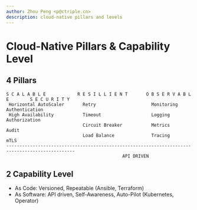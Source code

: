 ```yaml
---
author: Zhou Peng <p@ctriple.cn>
description: cloud-native pillars and levels
---
```

# Cloud-Native Pillars & Capability Level

## 4 Pillars

```text
S C A L A B L E            R E S I L L I E N T       O B S E R V A B L E        S E C U R I T Y
 Horizontal AutoScaler       Retry                     Monitoring                 Authentication
 High Availability           Timeout                   Logging                    Authorization
                             Circuit Breaker           Metrics                    Audit
                             Load Balance              Tracing                    mTLS
------------------------------------------------------------------------------------------------
                                            API DRIVEN
```

## 2 Capability Level

- As Code: Versioned, Repeatable (Ansible, Terraform)
- As Software: API driven, Self-Awareness, Auto-Pilot (Kubernetes, Operator)
